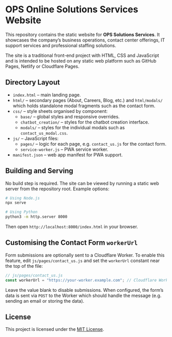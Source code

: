 # OPS Online Solutions Services Website

This repository contains the static website for **OPS Solutions Services**. It showcases the company’s business operations, contact center offerings, IT support services and professional staffing solutions.

The site is a traditional front-end project with HTML, CSS and JavaScript and is intended to be hosted on any static web platform such as GitHub Pages, Netlify or Cloudflare Pages.

## Directory Layout

- `index.html` &ndash; main landing page.
- `html/` &ndash; secondary pages (About, Careers, Blog, etc.) and `html/modals/` which holds standalone modal fragments such as the contact form.
- `css/` &ndash; style sheets organised by component:
  - `base/` &ndash; global styles and responsive overrides.
  - `chatbot_creation/` &ndash; styles for the chatbot creation interface.
  - `modals/` &ndash; styles for the individual modals such as `contact_us_modal.css`.
- `js/` &ndash; JavaScript files:
  - `pages/` &ndash; logic for each page, e.g. `contact_us.js` for the contact form.
  - `service-worker.js` &ndash; PWA service worker.
- `manifest.json` &ndash; web app manifest for PWA support.

## Building and Serving

No build step is required. The site can be viewed by running a static web server from the repository root. Example options:

```bash
# Using Node.js
npx serve

# Using Python
python3 -m http.server 8000
```

Then open `http://localhost:8000/index.html` in your browser.

## Customising the Contact Form `workerUrl`

Form submissions are optionally sent to a Cloudflare Worker. To enable this feature, edit `js/pages/contact_us.js` and set the `workerUrl` constant near the top of the file:

```javascript
// js/pages/contact_us.js
const workerUrl = "https://your-worker.example.com"; // Cloudflare Worker endpoint
```

Leave the value blank to disable submissions. When configured, the form’s data is sent via `POST` to the Worker which should handle the message (e.g. sending an email or storing the data).
## License

This project is licensed under the [MIT License](LICENSE).

